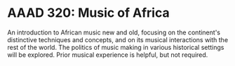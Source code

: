 # AAAD 320: Music of Africa

An introduction to African music new and old, focusing on the continent's distinctive techniques and concepts, and on its musical interactions with the rest of the world. The politics of music making in various historical settings will be explored. Prior musical experience is helpful, but not required.